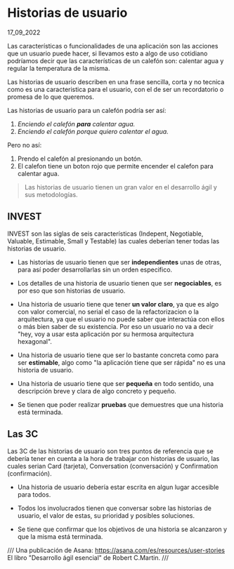 # Historias de usuario
17_09_2022

Las características o funcionalidades de una aplicación son las acciones que un usuario puede hacer, si llevamos esto a algo de uso cotidiano podríamos decir que las características de un calefón son: calentar agua y regular la temperatura de la misma.

Las historias de usuario describen en una frase sencilla, corta y no tecnica como es una caracteristica para el usuario, con el de ser un recordatorio o promesa de lo que queremos.

Las historias de usuario para un calefón podría ser así:

1. *Enciendo el calefón **para** calentar agua.*
2. *Enciendo el calefón porque quiero calentar el agua.*

Pero no así:

1. Prendo el calefón al presionando un botón.
2. El calefon tiene un boton rojo que permite encender el calefon para calentar agua.



> Las historias de usuario tienen un gran valor en el desarrollo ágil y sus metodologías.

## INVEST

INVEST son las siglas de seis características (Indepent, Negotiable, Valuable, Estimable, Small y Testable) las cuales deberían tener todas las historias de usuario.

* Las historias de usuario tienen que ser **independientes** unas de otras, para así poder desarrollarlas sin un orden especifico.

* Los detalles de una historia de usuario tienen que ser **negociables**, es por eso que son historias de usuario.

* Una historia de usuario tiene que tener **un valor claro**, ya que es algo con valor comercial, no serial el caso de la refactorizacion o la arquitectura, ya que el usuario no puede saber que interactúa con ellos o más bien saber de su existencia. Por eso un usuario no va a decir "hey, voy a usar esta aplicación por su hermosa arquitectura hexagonal".

* Una historia de usuario tiene que ser lo bastante concreta como para ser **estimable**, algo como "la aplicación tiene que ser rápida" no es una historia de usuario.

* Una historia de usuario tiene que ser **pequeña** en todo sentido, una descripción breve y clara de algo concreto y pequeño.

* Se tienen que poder realizar **pruebas** que demuestres que una historia está terminada.

## Las 3C

Las 3C de las historias de usuario son tres puntos de referencia que se debería tener en cuenta a la hora de trabajar con historias de usuario, las cuales serian Card (tarjeta), Conversation (conversación) y Confirmation (confirmación).

* Una historia de usuario debería estar escrita en algun lugar accesible para todos.

* Todos los involucrados tienen que conversar sobre las historias de usuario, el valor de estas, su prioridad y posibles soluciones. 

* Se tiene que confirmar que los objetivos de una historia se alcanzaron y que la misma está terminada.


///
Una publicación de Asana: https://asana.com/es/resources/user-stories
El libro "Desarrollo ágil esencial" de Robert C.Martin.
///